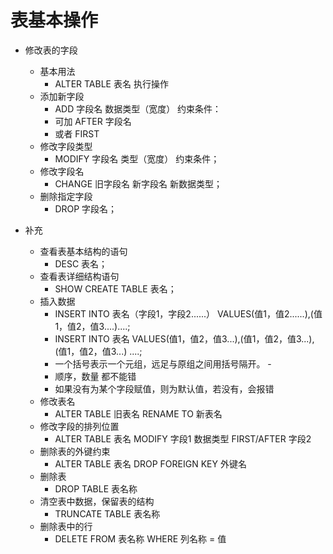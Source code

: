 # 表基本操作
- 修改表的字段
	- 基本用法
		- ALTER TABLE 表名 执行操作
	- 添加新字段
		- ADD 字段名 数据类型（宽度） 约束条件：
		- 可加 AFTER 字段名
		- 或者 FIRST
	- 修改字段类型
		- MODIFY 字段名 类型（宽度） 约束条件；
	- 修改字段名
		- CHANGE 旧字段名 新字段名 新数据类型；
	- 删除指定字段
		- DROP 字段名；



- 补充
	- 查看表基本结构的语句
		- DESC 表名；
	- 查看表详细结构语句
		- SHOW CREATE TABLE 表名；
	- 插入数据
		- INSERT INTO 表名（字段1，字段2......） VALUES(值1，值2......),(值1，值2，值3....)....;
		- INSERT INTO 表名 VALUES(值1，值2，值3...),(值1，值2，值3...),(值1，值2，值3...) ....;
		- 一个括号表示一个元组，远足与原组之间用括号隔开。	-
		- 顺序，数量 都不能错
		- 如果没有为某个字段赋值，则为默认值，若没有，会报错
	- 修改表名
		- ALTER TABLE 旧表名 RENAME TO 新表名
	- 修改字段的排列位置
		- ALTER TABLE 表名 MODIFY 字段1 数据类型 FIRST/AFTER 字段2
	- 删除表的外键约束
		- ALTER TABLE 表名 DROP FOREIGN KEY 外键名
	- 删除表
		- DROP TABLE 表名称
	- 清空表中数据，保留表的结构
		- TRUNCATE TABLE 表名称
	- 删除表中的行
		- DELETE FROM 表名称 WHERE 列名称 = 值